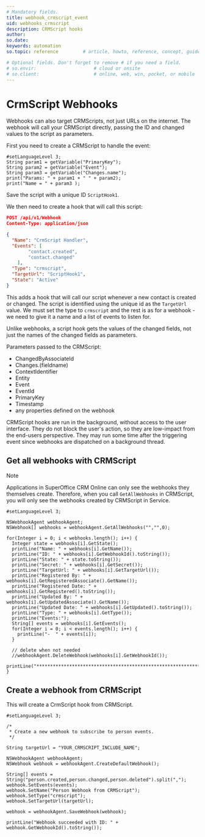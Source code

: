 ```yaml
---
# Mandatory fields.
title: webhook_crmscript_event
uid: webhooks_crmscript
description: CRMScript hooks
author:
so.date:
keywords: automation
so.topic: reference         # article, howto, reference, concept, guide

# Optional fields. Don't forget to remove # if you need a field.
# so.envir:                     # cloud or onsite
# so.client:                    # online, web, win, pocket, or mobile
---
```


# CrmScript Webhooks

Webhooks can also target CRMScripts, not just URLs on the internet. The webhook will call your CRMScript directly, passing the ID and changed values to the script as parameters.

First you need to create a CRMScript to handle the event:

```crmscript
#setLanguageLevel 3;
String param1 = getVariable("PrimaryKey");
String param2 = getVariable("Event");
String param3 = getVariable("Changes.name");
print("Params: " + param1 + " " + param2);
print("Name = " + param3 );
```

Save the script with a unique ID `ScriptHook1`.

We then need to create a hook that will call this script:

``` json
POST /api/v1/Webhook
Content-Type: application/json

{
  "Name": "CrmScript Handler",
  "Events": [
        "contact.created",
        "contact.changed"
    ],
  "Type": "crmscript",
  "TargetUrl": "ScriptHook1",
  "State": "Active"
}
```

This adds a hook that will call our script whenever a new contact is created or changed. The script is identified using the unique id as the `TargetUrl` value.
We must set the type to `crmscript` and the rest is as for a webhook - we need to give it a name and a list of events to listen for.

Unlike webhooks, a script hook gets the values of the changed fields, not just the names of the changed fields as parameters.

Parameters passed to the CRMScript:

* ChangedByAssociateId
* Changes.(fieldname)
* ContextIdentifier
* Entity
* Event
* EventId
* PrimaryKey
* Timestamp
* any properties defined on the webhook

CRMScript hooks are run in the background, without access to the user interface. They do not block the user's action, so they are low-impact from the end-users perspective. They may run some time after the triggering event since webhooks are dispatched on a background thread.

## Get all webhooks with CRMScript

> [!NOTE]
> Applications in SuperOffice CRM Online can only see the webhooks they themselves create. Therefore, when you call `GetAllWebhooks` in CRMScript, you will only see the webhooks created by CRMScript in Service.

```crmscript
#setLanguageLevel 3;

NSWebhookAgent webhookAgent;
NSWebhook[] webhooks = webhookAgent.GetAllWebhooks("","",0);

for(Integer i = 0; i < webhooks.length(); i++) {
  Integer state = webhooks[i].GetState();
  printLine("Name: " + webhooks[i].GetName());
  printLine("ID: " + webhooks[i].GetWebhookId().toString());
  printLine("State: " + state.toString());
  printLine("Secret: " + webhooks[i].GetSecret());
  printLine("TargetUrl: " + webhooks[i].GetTargetUrl());
  printLine("Registered By: " + webhooks[i].GetRegisteredAssociate().GetName());
  printLine("Registered Date: " + webhooks[i].GetRegistered().toString());
  printLine("Updated By: " + webhooks[i].GetUpdatedAssociate().GetName());
  printLine("Updated Date: " + webhooks[i].GetUpdated().toString());
  printLine("Type: " + webhooks[i].GetType());
  printLine("Events:");
  String[] events = webhooks[i].GetEvents();
  for(Integer i = 0; i < events.length(); i++) {
    printLine("-  " + events[i]);
  }

  // delete when not needed
  //webhookAgent.DeleteWebhook(webhooks[i].GetWebhookId());
  printLine("****************************************************************");
}
```

## Create a webhook from CRMScript

This will create a CrmScript hook from CRMScript.

```crmscript
#setLanguageLevel 3;

/*
 * Create a new webhook to subscribe to person events.
 */

String targetUrl = "YOUR_CRMSCRIPT_INCLUDE_NAME";

NSWebhookAgent webhookAgent;
NSWebhook webhook = webhookAgent.CreateDefaultWebhook();

String[] events = String("person.created,person.changed,person.deleted").split(",");
webhook.SetEvents(events);
webhook.SetName("Person Webhook from CRMScript");
webhook.SetType("crmscript");
webhook.SetTargetUrl(targetUrl);

webhook = webhookAgent.SaveWebhook(webhook);

printLine("Webhook succeeded with ID: " + webhook.GetWebhookId().toString());
```
